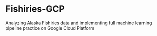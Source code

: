 # Fishiries-GCP
Analyzing Alaska Fishiries data and implementing full machine learning pipeline practice on Google Cloud Platform
